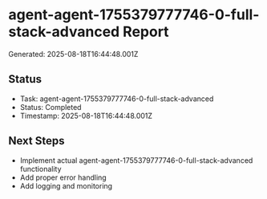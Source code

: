 # agent-agent-1755379777746-0-full-stack-advanced Report

Generated: 2025-08-18T16:44:48.001Z

## Status
- Task: agent-agent-1755379777746-0-full-stack-advanced
- Status: Completed
- Timestamp: 2025-08-18T16:44:48.001Z

## Next Steps
- Implement actual agent-agent-1755379777746-0-full-stack-advanced functionality
- Add proper error handling
- Add logging and monitoring
